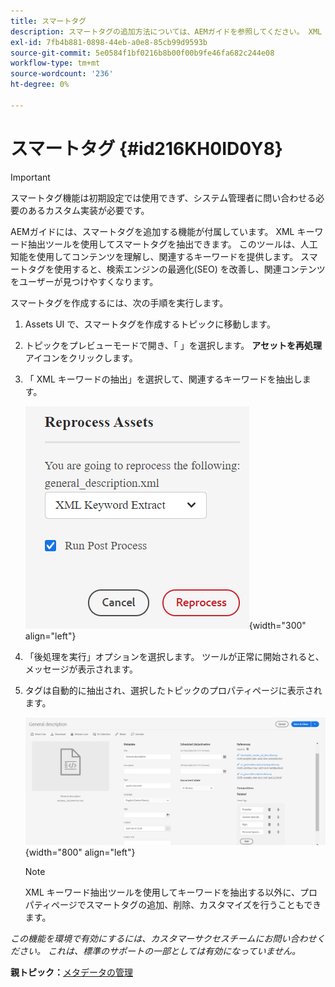 ```yaml
---
title: スマートタグ
description: スマートタグの追加方法については、AEMガイドを参照してください。 XML キーワード抽出ツールを使用して、関連するキーワードを抽出します。
exl-id: 7fb4b881-0898-44eb-a0e8-85cb99d9593b
source-git-commit: 5e0584f1bf0216b8b00f00b9fe46fa682c244e08
workflow-type: tm+mt
source-wordcount: '236'
ht-degree: 0%

---
```


# スマートタグ {#id216KH0ID0Y8}

>[!IMPORTANT]
>
> スマートタグ機能は初期設定では使用できず、システム管理者に問い合わせる必要のあるカスタム実装が必要です。

AEMガイドには、スマートタグを追加する機能が付属しています。 XML キーワード抽出ツールを使用してスマートタグを抽出できます。 このツールは、人工知能を使用してコンテンツを理解し、関連するキーワードを提供します。 スマートタグを使用すると、検索エンジンの最適化\(SEO\) を改善し、関連コンテンツをユーザーが見つけやすくなります。

スマートタグを作成するには、次の手順を実行します。

1. Assets UI で、スマートタグを作成するトピックに移動します。
1. トピックをプレビューモードで開き、「 」を選択します。 **アセットを再処理** アイコンをクリックします。
1. 「 XML キーワードの抽出」を選択して、関連するキーワードを抽出します。

   ![](images/smart-tag-reprocess-asset.png){width="300" align="left"}

1. 「後処理を実行」オプションを選択します。 ツールが正常に開始されると、メッセージが表示されます。
1. タグは自動的に抽出され、選択したトピックのプロパティページに表示されます。

   ![](images/properties-smart-tags.png){width="800" align="left"}

   >[!NOTE]
   >
   > XML キーワード抽出ツールを使用してキーワードを抽出する以外に、プロパティページでスマートタグの追加、削除、カスタマイズを行うこともできます。


*この機能を環境で有効にするには、カスタマーサクセスチームにお問い合わせください。 これは、標準のサポートの一部としては有効になっていません。*

**親トピック：**[&#x200B;メタデータの管理](manage-metadata.md)
